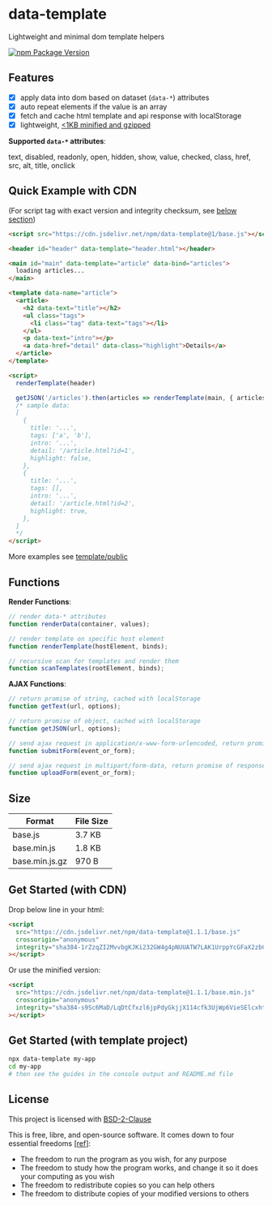 # data-template

Lightweight and minimal dom template helpers

[![npm Package Version](https://img.shields.io/npm/v/data-template)](https://www.npmjs.com/package/data-template)

## Features

- [x] apply data into dom based on dataset (`data-*`) attributes
- [x] auto repeat elements if the value is an array
- [x] fetch and cache html template and api response with localStorage
- [x] lightweight, [<1KB minified and gzipped](#size)

**Supported `data-*` attributes**:

text, disabled, readonly, open, hidden, show, value, checked, class, href, src, alt, title, onclick

## Quick Example with CDN

(For script tag with exact version and integrity checksum, see [below section](#get-started-with-cdn))

```html
<script src="https://cdn.jsdelivr.net/npm/data-template@1/base.js"></script>

<header id="header" data-template="header.html"></header>

<main id="main" data-template="article" data-bind="articles">
  loading articles...
</main>

<template data-name="article">
  <article>
    <h2 data-text="title"></h2>
    <ul class="tags">
      <li class="tag" data-text="tags"></li>
    </ul>
    <p data-text="intro"></p>
    <a data-href="detail" data-class="highlight">Details</a>
  </article>
</template>

<script>
  renderTemplate(header)

  getJSON('/articles').then(articles => renderTemplate(main, { articles }))
  /* sample data:
  [
    {
      title: '...',
      tags: ['a', 'b'],
      intro: '...',
      detail: '/article.html?id=1',
      highlight: false,
    },
    {
      title: '...',
      tags: [],
      intro: '...',
      detail: '/article.html?id=2',
      highlight: true,
    },
  ]
  */
</script>
```

More examples see [template/public](template/public)

## Functions

**Render Functions**:

```javascript
// render data-* attributes
function renderData(container, values);

// render template on specific host element
function renderTemplate(hostElement, binds);

// recursive scan for templates and render them
function scanTemplates(rootElement, binds);
```

**AJAX Functions**:

```javascript
// return promise of string, cached with localStorage
function getText(url, options);

// return promise of object, cached with localStorage
function getJSON(url, options);

// send ajax request in application/x-www-form-urlencoded, return promise of response
function submitForm(event_or_form);

// send ajax request in multipart/form-data, return promise of response
function uploadForm(event_or_form);
```

## Size

| Format         | File Size |
| -------------- | --------- |
| base.js        | 3.7 KB    |
| base.min.js    | 1.8 KB    |
| base.min.js.gz | 970 B     |

## Get Started (with CDN)

Drop below line in your html:

```html
<script
  src="https://cdn.jsdelivr.net/npm/data-template@1.1.1/base.js"
  crossorigin="anonymous"
  integrity="sha384-1rZzqZI2MvvbgKJKi232GW4g4pNUUATW7LAK1UrppYcGFaX2zbCj7mMmtBVqdXmc"
></script>
```

Or use the minified version:

```html
<script
  src="https://cdn.jsdelivr.net/npm/data-template@1.1.1/base.min.js"
  crossorigin="anonymous"
  integrity="sha384-s9Sc6MaD/LqDtCfxzl6jpPdyGkjjX114cfk3UjWp6VieSElcxhtnPMIwxkzWEPVP"
></script>
```

## Get Started (with template project)

```bash
npx data-template my-app
cd my-app
# then see the guides in the console output and README.md file
```

## License

This project is licensed with [BSD-2-Clause](./LICENSE)

This is free, libre, and open-source software. It comes down to four essential freedoms [[ref]](https://seirdy.one/2021/01/27/whatsapp-and-the-domestication-of-users.html#fnref:2):

- The freedom to run the program as you wish, for any purpose
- The freedom to study how the program works, and change it so it does your computing as you wish
- The freedom to redistribute copies so you can help others
- The freedom to distribute copies of your modified versions to others
